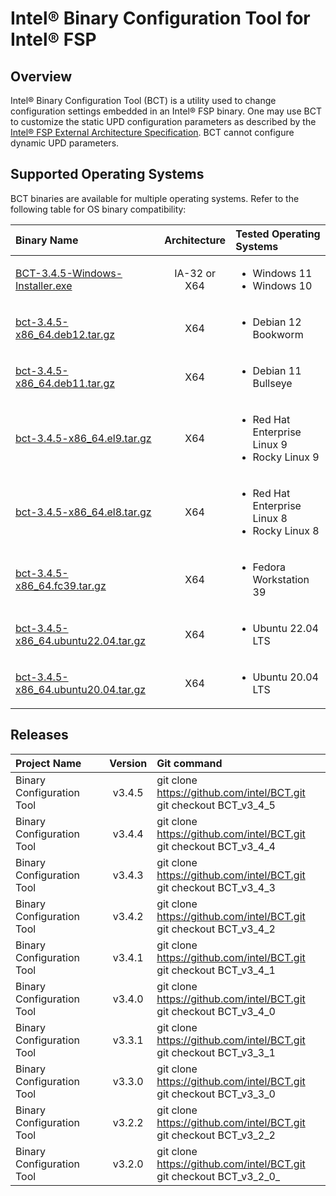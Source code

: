 Intel® Binary Configuration Tool for Intel® FSP
===============================================

## Overview

Intel® Binary Configuration Tool (BCT) is a utility used to change configuration settings embedded in an Intel® FSP binary. One may use BCT to customize the static UPD configuration parameters as described by the [Intel® FSP External Architecture Specification](https://www.intel.com/fsp). BCT cannot configure dynamic UPD parameters.

## Supported Operating Systems

BCT binaries are available for multiple operating systems. Refer to the following table for OS binary compatibility:

Binary Name | Architecture | Tested Operating Systems
:---------- | :----------: | :-----------------------
[BCT-3.4.5-Windows-Installer.exe](https://github.com/intel/BCT/raw/master/BCT-3.4.5-Windows-Installer.exe) | IA-32 or X64 | <ul><li>Windows 11</li><li>Windows 10</li></ul>
[bct-3.4.5-x86_64.deb12.tar.gz](https://github.com/intel/BCT/raw/master/bct-3.4.5-x86_64.deb12.tar.gz) | X64 | <ul><li>Debian 12 Bookworm</li></ul>
[bct-3.4.5-x86_64.deb11.tar.gz](https://github.com/intel/BCT/raw/master/bct-3.4.5-x86_64.deb11.tar.gz) | X64 | <ul><li>Debian 11 Bullseye</li></ul>
[bct-3.4.5-x86_64.el9.tar.gz](https://github.com/intel/BCT/raw/master/bct-3.4.5-x86_64.el9.tar.gz) | X64 | <ul><li>Red Hat Enterprise Linux 9</li><li>Rocky Linux 9</li></ul>
[bct-3.4.5-x86_64.el8.tar.gz](https://github.com/intel/BCT/raw/master/bct-3.4.5-x86_64.el8.tar.gz) | X64 | <ul><li>Red Hat Enterprise Linux 8</li><li>Rocky Linux 8</li></ul>
[bct-3.4.5-x86_64.fc39.tar.gz](https://github.com/intel/BCT/raw/master/bct-3.4.5-x86_64.fc39.tar.gz) | X64 | <ul><li>Fedora Workstation 39</li></ul>
[bct-3.4.5-x86_64.ubuntu22.04.tar.gz](https://github.com/intel/BCT/raw/master/bct-3.4.5-x86_64.ubuntu22.04.tar.gz) | X64 | <ul><li>Ubuntu 22.04 LTS</li></ul>
[bct-3.4.5-x86_64.ubuntu20.04.tar.gz](https://github.com/intel/BCT/raw/master/bct-3.4.5-x86_64.ubuntu20.04.tar.gz) | X64 | <ul><li>Ubuntu 20.04 LTS</li></ul>

## Releases

Project Name | Version | Git command
:----------- | :-----: | :----------
Binary Configuration Tool | v3.4.5 | git clone https://github.com/intel/BCT.git <br /> git checkout BCT_v3_4_5
Binary Configuration Tool | v3.4.4 | git clone https://github.com/intel/BCT.git <br /> git checkout BCT_v3_4_4
Binary Configuration Tool | v3.4.3 | git clone https://github.com/intel/BCT.git <br /> git checkout BCT_v3_4_3
Binary Configuration Tool | v3.4.2 | git clone https://github.com/intel/BCT.git <br /> git checkout BCT_v3_4_2
Binary Configuration Tool | v3.4.1 | git clone https://github.com/intel/BCT.git <br /> git checkout BCT_v3_4_1
Binary Configuration Tool | v3.4.0 | git clone https://github.com/intel/BCT.git <br /> git checkout BCT_v3_4_0
Binary Configuration Tool | v3.3.1 | git clone https://github.com/intel/BCT.git <br /> git checkout BCT_v3_3_1
Binary Configuration Tool | v3.3.0 | git clone https://github.com/intel/BCT.git <br /> git checkout BCT_v3_3_0
Binary Configuration Tool | v3.2.2 | git clone https://github.com/intel/BCT.git <br /> git checkout BCT_v3_2_2
Binary Configuration Tool | v3.2.0 | git clone https://github.com/intel/BCT.git <br /> git checkout BCT_v3_2_0_
